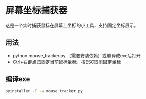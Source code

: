 # 屏幕坐标捕获器

这是一个实时捕获鼠标在屏幕上坐标的小工具，支持固定坐标展示。

## 用法

* python mouse_tracker.py （需要安装依赖）或编译成exe后打开
* Ctrl+右键点击固定当前鼠标坐标，按ESC取消固定坐标

## 编译exe

```bash
pyinstaller -F -w mouse_tracker.py
```
